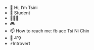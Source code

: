 - 👋 Hi, I’m Tsini
- 🎒 Student
- 👩🏻‍💻 
- 🎮 
- 📫 How to reach me: fb acc Tsi Ni Chin
- 🦋 4'9 
- ⚡Introvert

<!---
Tsini/Tsini is a ✨ special ✨ repository because its `README.md` (this file) appears on your GitHub profile.
You can click the Preview link to take a look at your changes.
--->
